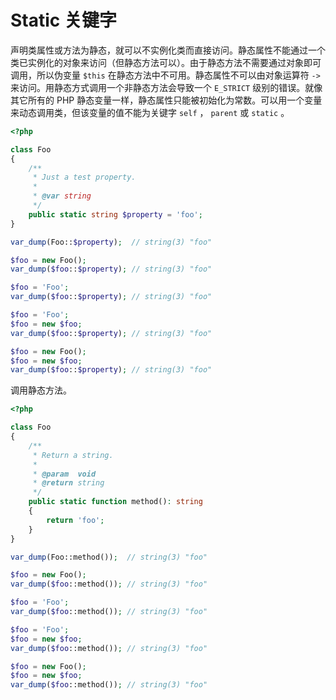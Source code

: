 # Static 关键字

声明类属性或方法为静态，就可以不实例化类而直接访问。静态属性不能通过一个类已实例化的对象来访问（但静态方法可以）。由于静态方法不需要通过对象即可调用，所以伪变量 `$this` 在静态方法中不可用。静态属性不可以由对象运算符 `->` 来访问。用静态方式调用一个非静态方法会导致一个 `E_STRICT` 级别的错误。就像其它所有的 PHP 静态变量一样，静态属性只能被初始化为常数。可以用一个变量来动态调用类，但该变量的值不能为关键字 `self` ， `parent` 或 `static` 。

```php
<?php

class Foo
{
    /**
     * Just a test property.
     *
     * @var string
     */
    public static string $property = 'foo';
}

var_dump(Foo::$property);  // string(3) "foo"

$foo = new Foo();
var_dump($foo::$property); // string(3) "foo"

$foo = 'Foo';
var_dump($foo::$property); // string(3) "foo"

$foo = 'Foo';
$foo = new $foo;
var_dump($foo::$property); // string(3) "foo"

$foo = new Foo();
$foo = new $foo;
var_dump($foo::$property); // string(3) "foo"

```

调用静态方法。

```php
<?php

class Foo
{
    /**
     * Return a string.
     *
     * @param  void
     * @return string
     */
    public static function method(): string
    {
        return 'foo';
    }
}

var_dump(Foo::method());  // string(3) "foo"

$foo = new Foo();
var_dump($foo::method()); // string(3) "foo"

$foo = 'Foo';
var_dump($foo::method()); // string(3) "foo"

$foo = 'Foo';
$foo = new $foo;
var_dump($foo::method()); // string(3) "foo"

$foo = new Foo();
$foo = new $foo;
var_dump($foo::method()); // string(3) "foo"

```

